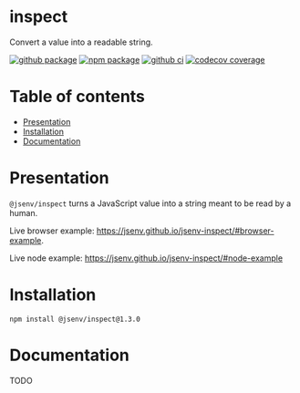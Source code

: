 # inspect

Convert a value into a readable string.

[![github package](https://img.shields.io/github/package-json/v/jsenv/jsenv-inspect.svg?logo=github&label=package)](https://github.com/jsenv/jsenv-inspect/packages)
[![npm package](https://img.shields.io/npm/v/@jsenv/inspect.svg?logo=npm&label=package)](https://www.npmjs.com/package/@jsenv/inspect)
[![github ci](https://github.com/jsenv/jsenv-inspect/workflows/ci/badge.svg)](https://github.com/jsenv/jsenv-inspect/actions?workflow=ci)
[![codecov coverage](https://codecov.io/gh/jsenv/jsenv-inspect/branch/master/graph/badge.svg)](https://codecov.io/gh/jsenv/jsenv-inspect)

# Table of contents

- [Presentation](#Presentation)
- [Installation](#Installation)
- [Documentation](#Documentation)

# Presentation

`@jsenv/inspect` turns a JavaScript value into a string meant to be read by a human.

Live browser example: https://jsenv.github.io/jsenv-inspect/#browser-example.

Live node example: https://jsenv.github.io/jsenv-inspect/#node-example

# Installation

```console
npm install @jsenv/inspect@1.3.0
```

# Documentation

TODO
